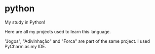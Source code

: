 # python
My study in Python!

Here are all my projects used to learn this language.

"Jogos", "Adivinhação" and "Forca" are part of the same project. I used PyCharm as my IDE.
